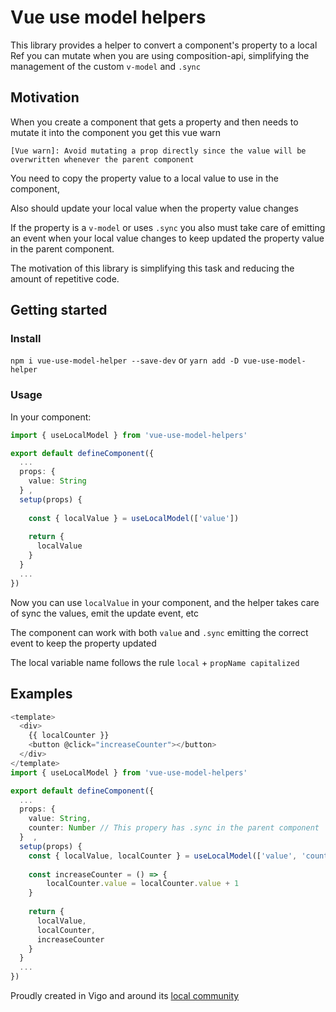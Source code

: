 # Vue use model helpers

This library provides a helper to convert a component's property to a local Ref you can mutate when you are using composition-api, simplifying  the management of the custom `v-model` and `.sync`


## Motivation

When you create a component that gets a property and then needs to mutate it into the component you get this vue warn

`[Vue warn]: Avoid mutating a prop directly since the value will be overwritten whenever the parent component`

You need to copy the property value to a local value to use in the component, 

Also should update your local value when the property value changes

If the property is a `v-model` or uses `.sync` you also must take care of emitting an event when your local value changes to keep updated the property value in the parent component.

The motivation of this library is simplifying this task and reducing the amount of repetitive code.

## Getting started

### Install
`npm i vue-use-model-helper --save-dev` 
or
`yarn add -D vue-use-model-helper`

### Usage
In your component:

```ts
import { useLocalModel } from 'vue-use-model-helpers'

export default defineComponent({
  ...
  props: {
    value: String
  } ,
  setup(props) {
    
    const { localValue } = useLocalModel(['value'])
  
    return {
      localValue  
    }
  }
  ...
})
```

Now you can use `localValue` in your component, and the helper takes care of sync the values, emit the update event, etc

The component can work with both `value` and `.sync` emitting the correct event to keep the property updated

The local variable name follows the rule `local` + `propName capitalized`

## Examples

```ts
<template>
  <div>
    {{ localCounter }}
    <button @click="increaseCounter"></button>
  </div>
</template>
import { useLocalModel } from 'vue-use-model-helpers'

export default defineComponent({
  ...
  props: {
    value: String,
    counter: Number // This propery has .sync in the parent component  
  }  ,
  setup(props) {
    const { localValue, localCounter } = useLocalModel(['value', 'counter'])
  
    const increaseCounter = () => {
        localCounter.value = localCounter.value + 1
    }
  
    return {
      localValue,
      localCounter,
      increaseCounter
    }
  }
  ...
})
```
Proudly created in Vigo and around its [local community](https://vigotech.org)
